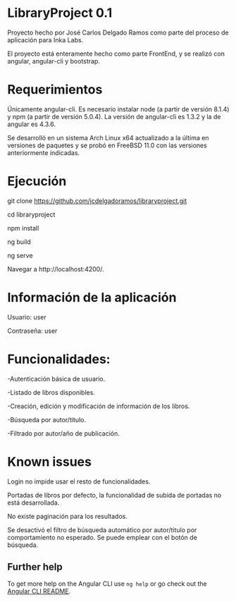 # LibraryProject 0.1

Proyecto hecho por José Carlos Delgado Ramos como parte del proceso de aplicación para Inka Labs.

El proyecto está enteramente hecho como parte FrontEnd, y se realizó con angular, angular-cli y bootstrap.

# Requerimientos
Únicamente angular-cli. Es necesario instalar node (a partir de versión 8.1.4) y npm (a partir de versión 5.0.4). La versión de angular-cli es 1.3.2 y la de angular es 4.3.6.

Se desarrolló en un sistema Arch Linux x64 actualizado a la última en versiones de paquetes y se probó en FreeBSD 11.0 con las versiones anteriormente indicadas. 

# Ejecución

git clone https://github.com/jcdelgadoramos/libraryproject.git

cd libraryproject

npm install

ng build

ng serve

Navegar a http://localhost:4200/.

# Información de la aplicación

Usuario: user

Contraseña: user

# Funcionalidades:
-Autenticación básica de usuario.

-Listado de libros disponibles.

-Creación, edición y modificación de información de los libros.

-Búsqueda por autor/título.

-Filtrado por autor/año de publicación.

# Known issues
Login no impide usar el resto de funcionalidades.

Portadas de libros por defecto, la funcionalidad de subida de portadas no está desarrollada.

No existe paginación para los resultados.

Se desactivó el filtro de búsqueda automático por autor/titulo por comportamiento no esperado. Se puede emplear con el botón de búsqueda.

## Further help

To get more help on the Angular CLI use `ng help` or go check out the [Angular CLI README](https://github.com/angular/angular-cli/blob/master/README.md).
